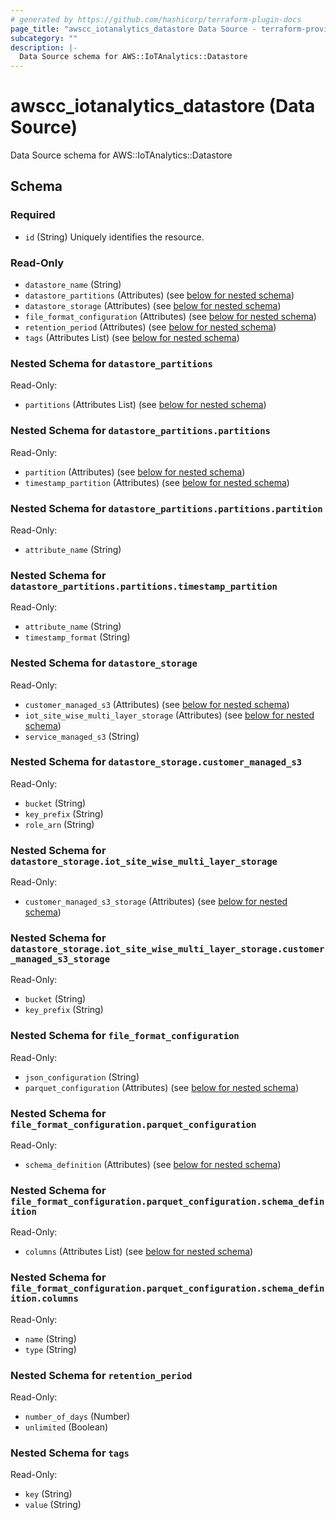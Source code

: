 ```yaml
---
# generated by https://github.com/hashicorp/terraform-plugin-docs
page_title: "awscc_iotanalytics_datastore Data Source - terraform-provider-awscc"
subcategory: ""
description: |-
  Data Source schema for AWS::IoTAnalytics::Datastore
---
```


# awscc_iotanalytics_datastore (Data Source)

Data Source schema for AWS::IoTAnalytics::Datastore



<!-- schema generated by tfplugindocs -->
## Schema

### Required

- `id` (String) Uniquely identifies the resource.

### Read-Only

- `datastore_name` (String)
- `datastore_partitions` (Attributes) (see [below for nested schema](#nestedatt--datastore_partitions))
- `datastore_storage` (Attributes) (see [below for nested schema](#nestedatt--datastore_storage))
- `file_format_configuration` (Attributes) (see [below for nested schema](#nestedatt--file_format_configuration))
- `retention_period` (Attributes) (see [below for nested schema](#nestedatt--retention_period))
- `tags` (Attributes List) (see [below for nested schema](#nestedatt--tags))

<a id="nestedatt--datastore_partitions"></a>
### Nested Schema for `datastore_partitions`

Read-Only:

- `partitions` (Attributes List) (see [below for nested schema](#nestedatt--datastore_partitions--partitions))

<a id="nestedatt--datastore_partitions--partitions"></a>
### Nested Schema for `datastore_partitions.partitions`

Read-Only:

- `partition` (Attributes) (see [below for nested schema](#nestedatt--datastore_partitions--partitions--partition))
- `timestamp_partition` (Attributes) (see [below for nested schema](#nestedatt--datastore_partitions--partitions--timestamp_partition))

<a id="nestedatt--datastore_partitions--partitions--partition"></a>
### Nested Schema for `datastore_partitions.partitions.partition`

Read-Only:

- `attribute_name` (String)


<a id="nestedatt--datastore_partitions--partitions--timestamp_partition"></a>
### Nested Schema for `datastore_partitions.partitions.timestamp_partition`

Read-Only:

- `attribute_name` (String)
- `timestamp_format` (String)




<a id="nestedatt--datastore_storage"></a>
### Nested Schema for `datastore_storage`

Read-Only:

- `customer_managed_s3` (Attributes) (see [below for nested schema](#nestedatt--datastore_storage--customer_managed_s3))
- `iot_site_wise_multi_layer_storage` (Attributes) (see [below for nested schema](#nestedatt--datastore_storage--iot_site_wise_multi_layer_storage))
- `service_managed_s3` (String)

<a id="nestedatt--datastore_storage--customer_managed_s3"></a>
### Nested Schema for `datastore_storage.customer_managed_s3`

Read-Only:

- `bucket` (String)
- `key_prefix` (String)
- `role_arn` (String)


<a id="nestedatt--datastore_storage--iot_site_wise_multi_layer_storage"></a>
### Nested Schema for `datastore_storage.iot_site_wise_multi_layer_storage`

Read-Only:

- `customer_managed_s3_storage` (Attributes) (see [below for nested schema](#nestedatt--datastore_storage--iot_site_wise_multi_layer_storage--customer_managed_s3_storage))

<a id="nestedatt--datastore_storage--iot_site_wise_multi_layer_storage--customer_managed_s3_storage"></a>
### Nested Schema for `datastore_storage.iot_site_wise_multi_layer_storage.customer_managed_s3_storage`

Read-Only:

- `bucket` (String)
- `key_prefix` (String)




<a id="nestedatt--file_format_configuration"></a>
### Nested Schema for `file_format_configuration`

Read-Only:

- `json_configuration` (String)
- `parquet_configuration` (Attributes) (see [below for nested schema](#nestedatt--file_format_configuration--parquet_configuration))

<a id="nestedatt--file_format_configuration--parquet_configuration"></a>
### Nested Schema for `file_format_configuration.parquet_configuration`

Read-Only:

- `schema_definition` (Attributes) (see [below for nested schema](#nestedatt--file_format_configuration--parquet_configuration--schema_definition))

<a id="nestedatt--file_format_configuration--parquet_configuration--schema_definition"></a>
### Nested Schema for `file_format_configuration.parquet_configuration.schema_definition`

Read-Only:

- `columns` (Attributes List) (see [below for nested schema](#nestedatt--file_format_configuration--parquet_configuration--schema_definition--columns))

<a id="nestedatt--file_format_configuration--parquet_configuration--schema_definition--columns"></a>
### Nested Schema for `file_format_configuration.parquet_configuration.schema_definition.columns`

Read-Only:

- `name` (String)
- `type` (String)





<a id="nestedatt--retention_period"></a>
### Nested Schema for `retention_period`

Read-Only:

- `number_of_days` (Number)
- `unlimited` (Boolean)


<a id="nestedatt--tags"></a>
### Nested Schema for `tags`

Read-Only:

- `key` (String)
- `value` (String)
